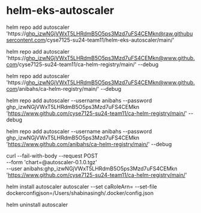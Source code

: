 # helm-eks-autoscaler



helm repo add autoscaler 'https://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@raw.githubusercontent.com/cyse7125-su24-team11/helm-eks-autoscaler/main/'


helm repo add autoscaler 'https://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@www.github.com/cyse7125-su24-team11/ca-helm-registry/main/'  --debug

helm repo add autoscaler 'https://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@www.github.com/anibahs/ca-helm-registry/main/'  --debug

helm repo add autoscaler --username anibahs --password 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 'https://www.github.com/cyse7125-su24-team11/ca-helm-registry/main/' --debug

helm repo add autoscaler --username anibahs --password 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 'https://www.github.com/anibahs/ca-helm-registry/main/' --debug

curl --fail-with-body --request POST \
     --form 'chart=@autoscaler-0.1.0.tgz' \
     --user anibahs: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 \
    'https://www.github.com/cyse7125-su24-team11/ca-helm-registry/main/'




helm install autoscaler autoscaler --set caRoleArn=<caRoleArn> --set-file dockerconfigjson=/Users/shabinasingh/.docker/config.json


helm uninstall autoscaler